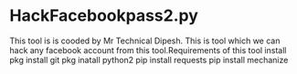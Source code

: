 # HackFacebookpass2.py
This tool is is cooded by Mr Technical Dipesh. This is tool which we can hack any facebook account from this tool.Requirements of this tool install pkg install git pkg inatall python2 pip install requests pip install mechanize 
